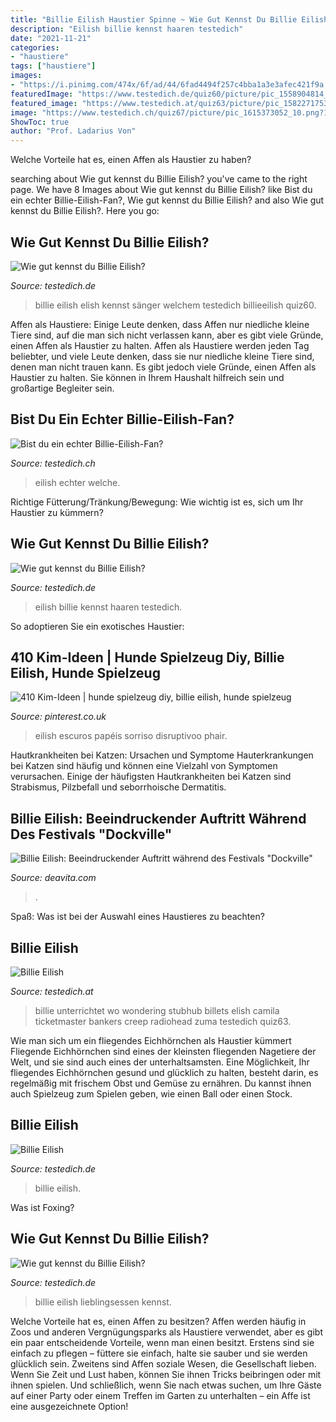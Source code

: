 ```yaml
---
title: "Billie Eilish Haustier Spinne ~ Wie Gut Kennst Du Billie Eilish?"
description: "Eilish billie kennst haaren testedich"
date: "2021-11-21"
categories:
- "haustiere"
tags: ["haustiere"]
images:
- "https://i.pinimg.com/474x/6f/ad/44/6fad4494f257c4bba1a3e3afec421f9a.jpg"
featuredImage: "https://www.testedich.de/quiz60/picture/pic_1558904814_15.jpg?1593024135"
featured_image: "https://www.testedich.at/quiz63/picture/pic_1582271753_8.jpg?1593025001"
image: "https://www.testedich.ch/quiz67/picture/pic_1615373052_10.png?1616040345"
ShowToc: true
author: "Prof. Ladarius Von"
---
```



Welche Vorteile hat es, einen Affen als Haustier zu haben?

	

		
searching about Wie gut kennst du Billie Eilish? you've came to the right page. We have 8 Images about Wie gut kennst du Billie Eilish? like Bist du ein echter Billie-Eilish-Fan?, Wie gut kennst du Billie Eilish? and also Wie gut kennst du Billie Eilish?. Here you go:
		
    
## Wie Gut Kennst Du Billie Eilish?

<img loading=lazy src="https://www.testedich.de/quiz60/picture/pic_1558904814_9.jpg?1593024135" onerror="this.onerror=null;this.src='https://tse1.mm.bing.net/th?id=OIP.Mr5y14YdyU4lHNuyTQuqvQHaIE&amp;pid=15.1';" alt="Wie gut kennst du Billie Eilish?">

_Source: testedich.de_

>billie eilish elish kennst sänger welchem testedich billieeilish quiz60. 

	

Affen als Haustiere: Einige Leute denken, dass Affen nur niedliche kleine Tiere sind, auf die man sich nicht verlassen kann, aber es gibt viele Gründe, einen Affen als Haustier zu halten.
Affen als Haustiere werden jeden Tag beliebter, und viele Leute denken, dass sie nur niedliche kleine Tiere sind, denen man nicht trauen kann. Es gibt jedoch viele Gründe, einen Affen als Haustier zu halten. Sie können in Ihrem Haushalt hilfreich sein und großartige Begleiter sein.

    
## Bist Du Ein Echter Billie-Eilish-Fan?

<img loading=lazy src="https://www.testedich.ch/quiz67/picture/pic_1615373052_10.png?1616040345" onerror="this.onerror=null;this.src='https://tse3.mm.bing.net/th?id=OIP.ZmtMsrp6Lx1LWXvxGCEj7gHaJw&amp;pid=15.1';" alt="Bist du ein echter Billie-Eilish-Fan?">

_Source: testedich.ch_

>eilish echter welche. 

	

Richtige Fütterung/Tränkung/Bewegung: Wie wichtig ist es, sich um Ihr Haustier zu kümmern?

    
## Wie Gut Kennst Du Billie Eilish?

<img loading=lazy src="https://www.testedich.de/quiz60/picture/pic_1558904814_15.jpg?1593024135" onerror="this.onerror=null;this.src='https://tse1.mm.bing.net/th?id=OIP.F4nqlpz6ofeF8mvdKVQ7PgHaF7&amp;pid=15.1';" alt="Wie gut kennst du Billie Eilish?">

_Source: testedich.de_

>eilish billie kennst haaren testedich. 

	

So adoptieren Sie ein exotisches Haustier:

    
## 410 Kim-Ideen | Hunde Spielzeug Diy, Billie Eilish, Hunde Spielzeug

<img loading=lazy src="https://i.pinimg.com/474x/6f/ad/44/6fad4494f257c4bba1a3e3afec421f9a.jpg" onerror="this.onerror=null;this.src='https://tse3.mm.bing.net/th?id=OIP.sUhYRtA3adl1pFgbWjGOuwAAAA&amp;pid=15.1';" alt="410 Kim-Ideen | hunde spielzeug diy, billie eilish, hunde spielzeug">

_Source: pinterest.co.uk_

>eilish escuros papéis sorriso disruptivoo phair. 

	

Hautkrankheiten bei Katzen: Ursachen und Symptome
Hauterkrankungen bei Katzen sind häufig und können eine Vielzahl von Symptomen verursachen. Einige der häufigsten Hautkrankheiten bei Katzen sind Strabismus, Pilzbefall und seborrhoische Dermatitis.

    
## Billie Eilish: Beeindruckender Auftritt Während Des Festivals &quot;Dockville&quot;

<img loading=lazy src="https://deavita.com/wp-content/uploads/2019/08/Billie-Eilish-grüne-Haare-gelber-Sweatshirt-768x488.jpg" onerror="this.onerror=null;this.src='https://tse3.mm.bing.net/th?id=OIP.39Ui8E1Rm8m5wEmNvz6QIQHaEt&amp;pid=15.1';" alt="Billie Eilish: Beeindruckender Auftritt während des Festivals &quot;Dockville&quot;">

_Source: deavita.com_

>. 

	

Spaß: Was ist bei der Auswahl eines Haustieres zu beachten?

    
## Billie Eilish

<img loading=lazy src="https://www.testedich.at/quiz63/picture/pic_1582271753_8.jpg?1593025001" onerror="this.onerror=null;this.src='https://tse4.mm.bing.net/th?id=OIP.qizTviEgt-5djN6R_oVpPgHaEn&amp;pid=15.1';" alt="Billie Eilish">

_Source: testedich.at_

>billie unterrichtet wo wondering stubhub billets elish camila ticketmaster bankers creep radiohead zuma testedich quiz63. 

	

Wie man sich um ein fliegendes Eichhörnchen als Haustier kümmert
Fliegende Eichhörnchen sind eines der kleinsten fliegenden Nagetiere der Welt, und sie sind auch eines der unterhaltsamsten. Eine Möglichkeit, Ihr fliegendes Eichhörnchen gesund und glücklich zu halten, besteht darin, es regelmäßig mit frischem Obst und Gemüse zu ernähren. Du kannst ihnen auch Spielzeug zum Spielen geben, wie einen Ball oder einen Stock.

    
## Billie Eilish

<img loading=lazy src="https://www.testedich.de/quiz63/picture/pic_1582271753_7.jpg?1582327897" onerror="this.onerror=null;this.src='https://tse4.mm.bing.net/th?id=OIP.YLvUunT9blDxaogFadcAkgHaJM&amp;pid=15.1';" alt="Billie Eilish">

_Source: testedich.de_

>billie eilish. 

	

Was ist Foxing?

    
## Wie Gut Kennst Du Billie Eilish?

<img loading=lazy src="https://www.testedich.de/quiz60/picture/pic_1558904814_14.jpg?1558909829" onerror="this.onerror=null;this.src='https://tse4.mm.bing.net/th?id=OIP.qhdnE3DTYSw15PAN72rb0wHaHu&amp;pid=15.1';" alt="Wie gut kennst du Billie Eilish?">

_Source: testedich.de_

>billie eilish lieblingsessen kennst. 

	

Welche Vorteile hat es, einen Affen zu besitzen?
Affen werden häufig in Zoos und anderen Vergnügungsparks als Haustiere verwendet, aber es gibt ein paar entscheidende Vorteile, wenn man einen besitzt. Erstens sind sie einfach zu pflegen – füttere sie einfach, halte sie sauber und sie werden glücklich sein. Zweitens sind Affen soziale Wesen, die Gesellschaft lieben. Wenn Sie Zeit und Lust haben, können Sie ihnen Tricks beibringen oder mit ihnen spielen. Und schließlich, wenn Sie nach etwas suchen, um Ihre Gäste auf einer Party oder einem Treffen im Garten zu unterhalten – ein Affe ist eine ausgezeichnete Option!


